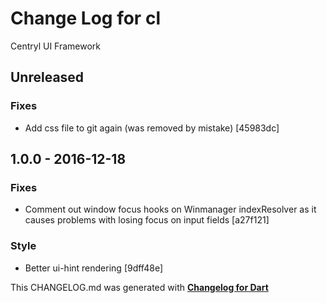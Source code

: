 # Change Log for cl
Centryl UI Framework

## Unreleased

### Fixes
* Add css file to git again (was removed by mistake) [45983dc]

## 1.0.0 - 2016-12-18

### Fixes
* Comment out window focus hooks on Winmanager indexResolver as it causes problems with losing focus on input fields [a27f121]

### Style
* Better ui-hint rendering [9dff48e]


This CHANGELOG.md was generated with [**Changelog for Dart**](https://pub.dartlang.org/packages/changelog)
